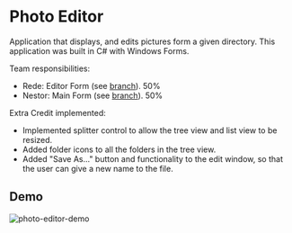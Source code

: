 # Photo Editor
Application that displays, and edits pictures form a given directory. This application was built in C# with Windows Forms.

Team responsibilities:
- Rede: Editor Form (see [branch](https://github.com/nestoralfaro/photo-editor/tree/ExperimentalBranch1)). 50%
- Nestor: Main Form (see [branch](https://github.com/nestoralfaro/photo-editor/tree/main-form-nestor)). 50%

Extra Credit implemented:
- Implemented splitter control to allow the tree view and list view to be resized.
- Added folder icons to all the folders in the tree view.
- Added "Save As..." button and functionality to the edit window, so that the user can give a new name to the file.

## Demo
![photo-editor-demo](https://user-images.githubusercontent.com/83131937/193735244-2e858649-a8f0-4df0-b3fa-f6849ab613ef.gif)
